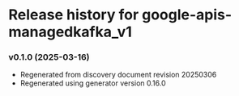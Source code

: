 # Release history for google-apis-managedkafka_v1

### v0.1.0 (2025-03-16)

* Regenerated from discovery document revision 20250306
* Regenerated using generator version 0.16.0


